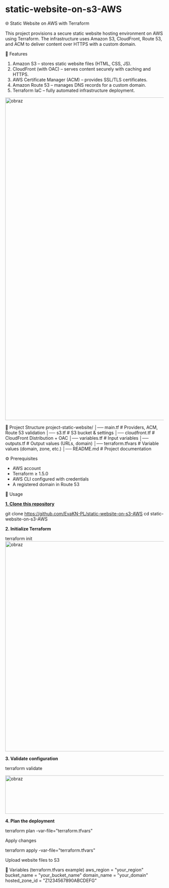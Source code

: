 # static-website-on-s3-AWS
🌐 Static Website on AWS with Terraform

This project provisions a secure static website hosting environment on AWS using Terraform.
The infrastructure uses Amazon S3, CloudFront, Route 53, and ACM to deliver content over HTTPS with a custom domain.

🚀 Features
1. Amazon S3 – stores static website files (HTML, CSS, JS).
2. CloudFront (with OAC) – serves content securely with caching and HTTPS.
3. AWS Certificate Manager (ACM) – provides SSL/TLS certificates.
4. Amazon Route 53 – manages DNS records for a custom domain.
5. Terraform IaC – fully automated infrastructure deployment.


<img width="1536" height="1024" alt="obraz" src="https://github.com/user-attachments/assets/faf4954d-b127-429b-b5ee-550dcbd14da1" />

📂 Project Structure
project-static-website/
│── main.tf          # Providers, ACM, Route 53 validation
│── s3.tf            # S3 bucket & settings
│── cloudfront.tf    # CloudFront Distribution + OAC
│── variables.tf     # Input variables
│── outputs.tf       # Output values (URLs, domain)
│── terraform.tfvars # Variable values (domain, zone, etc.)
│── README.md        # Project documentation

⚙️ Prerequisites
- AWS account
- Terraform ≥ 1.5.0
- AWS CLI configured with credentials
- A registered domain in Route 53

🔧 Usage

<u><b>1. Clone this repository</b></u>

git clone https://github.com/EvaKN-PL/static-website-on-s3-AWS
cd static-website-on-s3-AWS

<b>2. Initialize Terraform</b>

terraform init
<img width="1267" height="667" alt="obraz" src="https://github.com/user-attachments/assets/10edf0eb-c331-4cca-b5ae-14ba22558034" />


<b>3. Validate configuration</b>

terraform validate

<img width="795" height="122" alt="obraz" src="https://github.com/user-attachments/assets/67541637-a552-4dea-93e3-d1983681671a" />

<b>4. Plan the deployment</b>

terraform plan -var-file="terraform.tfvars"


Apply changes

terraform apply -var-file="terraform.tfvars"


Upload website files to S3

📌 Variables (terraform.tfvars example)
aws_region    = "your_region"
bucket_name   = "your_bucket_name"
domain_name   = "your_domain"
hosted_zone_id = "Z1234567890ABCDEFG"


